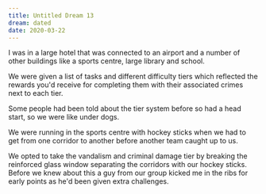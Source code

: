 ```yaml
---
title: Untitled Dream 13
dream: dated
date: 2020-03-22
---
```


I was in a large hotel that was connected to an airport and a number of other buildings like a sports centre, large library and school.

We were given a list of tasks and different difficulty tiers which reflected the rewards you'd receive for completing them with their associated crimes next to each tier.

Some people had been told about the tier system before so had a head start, so we were like under dogs.

We were running in the sports centre with hockey sticks when we had to get from one corridor to another before another team caught up to us.

We opted to take the vandalism and criminal damage tier by breaking the reinforced glass window separating the corridors with our hockey sticks. Before we knew about this a guy from our group kicked me in the ribs for early points as he'd been given extra challenges.